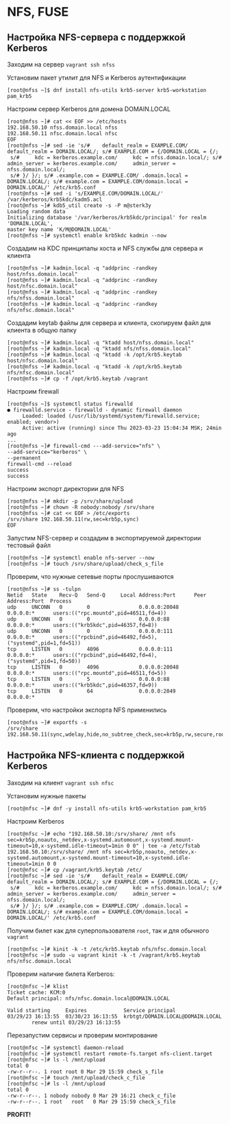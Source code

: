 # NFS, FUSE
## Настройка NFS-сервера с поддержкой Kerberos
Заходим на сервер `vagrant ssh nfss`

Установим пакет утилит для NFS и Kerberos аутентификации
```
[root@nfss ~]$ dnf install nfs-utils krb5-server krb5-workstation pam_krb5
```
Настроим сервер Kerberos для домена DOMAIN.LOCAL
```
[root@nfss ~]# cat << EOF >> /etc/hosts
192.168.50.10 nfss.domain.local nfss
192.168.50.11 nfsc.domain.local nfsc
EOF
[root@nfss ~]# sed -ie 's/#    default_realm = EXAMPLE.COM/    default_realm = DOMAIN.LOCAL/; s/# EXAMPLE.COM = {/DOMAIN.LOCAL = {/;
 s/#     kdc = kerberos.example.com/     kdc = nfss.domain.local/; s/#     admin_server = kerberos.example.com/     admin_server = nfss.domain.local/;
 s/# }/ }/; s/# .example.com = EXAMPLE.COM/ .domain.local = DOMAIN.LOCAL/; s/# example.com = EXAMPLE.COM/domain.local = DOMAIN.LOCAL/' /etc/krb5.conf
[root@nfss ~]# sed -i 's/EXAMPLE.COM/DOMAIN.LOCAL/' /var/kerberos/krb5kdc/kadm5.acl
[root@nfss ~]# kdb5_util create -s -P m@sterk3y
Loading random data
Initializing database '/var/kerberos/krb5kdc/principal' for realm 'DOMAIN.LOCAL',
master key name 'K/M@DOMAIN.LOCAL'
[root@nfss ~]# systemctl enable krb5kdc kadmin --now
```
Создадим на KDC принципалы хоста и NFS службы для сервера и клиента
```
[root@nfss ~]# kadmin.local -q "addprinc -randkey host/nfss.domain.local"
[root@nfss ~]# kadmin.local -q "addprinc -randkey host/nfsc.domain.local"
[root@nfss ~]# kadmin.local -q "addprinc -randkey nfs/nfss.domain.local"
[root@nfss ~]# kadmin.local -q "addprinc -randkey nfs/nfsc.domain.local"
```
Создадим keytab файлы для сервера и клиента, скопируем файл для клиента в общую папку
```
[root@nfss ~]# kadmin.local -q "ktadd host/nfss.domain.local"
[root@nfss ~]# kadmin.local -q "ktadd nfs/nfss.domain.local"
[root@nfss ~]# kadmin.local -q "ktadd -k /opt/krb5.keytab host/nfsc.domain.local"
[root@nfss ~]# kadmin.local -q "ktadd -k /opt/krb5.keytab nfs/nfsc.domain.local"
[root@nfss ~]# cp -f /opt/krb5.keytab /vagrant
```
Настроим firewall
```
[root@nfss ~]$ systemctl status firewalld
● firewalld.service - firewalld - dynamic firewall daemon
     Loaded: loaded (/usr/lib/systemd/system/firewalld.service; enabled; vendor>)
     Active: active (running) since Thu 2023-03-23 15:04:34 MSK; 24min ago
...
[root@nfss ~]# firewall-cmd ---add-service="nfs" \
--add-service="kerberos" \
--permanent
firewall-cmd --reload
success
success
```
Настроим экспорт директории для NFS
```
[root@nfss ~]# mkdir -p /srv/share/upload
[root@nfss ~]# chown -R nobody:nobody /srv/share
[root@nfss ~]# cat << EOF > /etc/exports
/srv/share 192.168.50.11(rw,sec=krb5p,sync)
EOF
```
Запустим NFS-сервер и создадим в экспортируемой директории тестовый файл
```
[root@nfss ~]# systemctl enable nfs-server --now
[root@nfss ~]# touch /srv/share/upload/check_s_file
```
Проверим, что нужные сетевые порты прослушиваются
```
[root@nfss ~]# ss -tulpn
Netid   State    Recv-Q   Send-Q     Local Address:Port      Peer Address:Port  Process
udp     UNCONN   0        0                0.0.0.0:20048          0.0.0.0:*      users:(("rpc.mountd",pid=46511,fd=4))
udp     UNCONN   0        0                0.0.0.0:88             0.0.0.0:*      users:(("krb5kdc",pid=46357,fd=8))
udp     UNCONN   0        0                0.0.0.0:111            0.0.0.0:*      users:(("rpcbind",pid=46492,fd=5),("systemd",pid=1,fd=51))
tcp     LISTEN   0        4096             0.0.0.0:111            0.0.0.0:*      users:(("rpcbind",pid=46492,fd=4),("systemd",pid=1,fd=50))
tcp     LISTEN   0        4096             0.0.0.0:20048          0.0.0.0:*      users:(("rpc.mountd",pid=46511,fd=5))
tcp     LISTEN   0        5                0.0.0.0:88             0.0.0.0:*      users:(("krb5kdc",pid=46357,fd=9))
tcp     LISTEN   0        64               0.0.0.0:2049           0.0.0.0:*     
```
Проверим, что настройки экспорта NFS применились
```
[root@nfss ~]# exportfs -s
/srv/share  192.168.50.11(sync,wdelay,hide,no_subtree_check,sec=krb5p,rw,secure,root_squash,no_all_squash)
```
## Настройка NFS-клиента с поддержкой Kerberos
Заходим на клиент `vagrant ssh nfsc`

Установим нужные пакеты
```
[root@nfsc ~]# dnf -y install nfs-utils krb5-workstation pam_krb5
```
Настроим Kerberos
```
[root@nfsc ~]# echo "192.168.50.10:/srv/share/ /mnt nfs sec=krb5p,noauto,_netdev,x-systemd.automount,x-systemd.mount-timeout=10,x-systemd.idle-timeout=1min 0 0" | tee -a /etc/fstab
192.168.50.10:/srv/share/ /mnt nfs sec=krb5p,noauto,_netdev,x-systemd.automount,x-systemd.mount-timeout=10,x-systemd.idle-timeout=1min 0 0
[root@nfsc ~]# cp /vagrant/krb5.keytab /etc/
[root@nfsc ~]# sed -ie 's/#    default_realm = EXAMPLE.COM/    default_realm = DOMAIN.LOCAL/; s/# EXAMPLE.COM = {/DOMAIN.LOCAL = {/;
 s/#     kdc = kerberos.example.com/     kdc = nfss.domain.local/; s/#     admin_server = kerberos.example.com/     admin_server = nfss.domain.local/;
 s/# }/ }/; s/# .example.com = EXAMPLE.COM/ .domain.local = DOMAIN.LOCAL/; s/# example.com = EXAMPLE.COM/domain.local = DOMAIN.LOCAL/' /etc/krb5.conf
```
Получим билет как для суперпользователя `root`, так и для обычного `vagrant`
```
[root@nfsc ~]# kinit -k -t /etc/krb5.keytab nfs/nfsc.domain.local
[root@nfsc ~]# sudo -u vagrant kinit -k -t /vagrant/krb5.keytab nfs/nfsc.domain.local
```
Проверим наличие билета Kerberos:
```
[root@nfsc ~]# klist
Ticket cache: KCM:0
Default principal: nfs/nfsc.domain.local@DOMAIN.LOCAL

Valid starting     Expires            Service principal
03/29/23 16:13:55  03/30/23 16:13:55  krbtgt/DOMAIN.LOCAL@DOMAIN.LOCAL
        renew until 03/29/23 16:13:55
```
Перезапустим сервисы и проверим монтирование
```
[root@nfsc ~]# systemctl daemon-reload
[root@nfsc ~]# systemctl restart remote-fs.target nfs-client.target
[root@nfsc ~]# ls -l /mnt/upload
total 0
-rw-r--r--. 1 root root 0 Mar 29 15:59 check_s_file
[root@nfsc ~]# touch /mnt/upload/check_c_file
[root@nfsc ~]# ls -l /mnt/upload
total 0
-rw-r--r--. 1 nobody nobody 0 Mar 29 16:21 check_c_file
-rw-r--r--. 1 root   root   0 Mar 29 15:59 check_s_file
```
**PROFIT!**